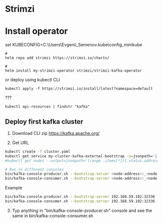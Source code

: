 # Strimzi


# Install operator

set KUBECONFIG=C:\Users\Evgenii_Semenov\.kube\config_minikube

```shell
#
helm repo add strimzi https://strimzi.io/charts/

#
helm install my-strimzi-operator strimzi/strimzi-kafka-operator
```

or deploy using kubectl CLI

```shell
kubectl apply -f https://strimzi.io/install/latest?namespace=default
```

???
```shell
kubectl api-resources | findstr "kafka"
```

## Deploy first kafka cluster

1. Download CLI zip https://kafka.apache.org/


2. Get URL

```bash
kubectl create -f cluster.yaml
kubectl get service my-cluster-kafka-external-bootstrap -o=jsonpath='{.spec.ports[0].nodePort}'
#kubectl get nodes --output=jsonpath='{range .items[*]}{.status.addresses[?(@.type=="InternalIP")].address}{"\n"}{end}'

# Run in different consoles
bin/kafka-console-producer.sh --bootstrap-server <node-address>:_<node-port>_ --topic my-topic
bin/kafka-console-consumer.sh --bootstrap-server <node-address>:_<node-port>_ --topic my-topic --from-beginning
```

Example
```bash
bin/kafka-console-producer.sh --bootstrap-server 192.168.59.102:32336 --topic my-topic
bin/kafka-console-consumer.sh --bootstrap-server 192.168.59.102:32336 --topic my-topic --from-beginning
```

3. Typ anything in "bin/kafka-console-producer.sh" console and see the same in bin/kafka-console-consumer.sh

